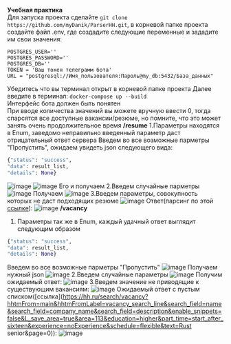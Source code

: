 **Учебная практика** <br/>
Для запуска проекта сделайте `git clone https://github.com/myDanik/ParserHH.git`, в корневой папке проекта создайте файл .env, где создадите следующие переменные и зададите им свои значения:
```.env
POSTGRES_USER=''
POSTGRES_PASSWORD=''
POSTGRES_DB=''
TOKEN = 'Ваш токен телеграмм бота'
URL = "postgresql://Имя_пользователя:Пароль@my_db:5432/База_данных"
```
Убедитесь что вы терминал открыт в корневой папке проекта
Далее введите в терминал: `docker-compose up --build` <br/>
Интерфейс бота должен быть понятен <br/>
При вводе количества значений вы можете вручную ввести 0, тогда спарсятся все доступные вакансии/резюме, но помните, что это может занять очень продолжительное время
**/resume**
1.Параметры находятся в Enum, заведомо неправильно введенный параметр даст отрицательный ответ сервера
Введем во все возможные парметры "Пропустить", ожидаем увидеть json следующего вида:
``` python
{"status": "success",
"data": result_list,
"details": None}
```
![image](https://github.com/myDanik/ParserHH/assets/146641293/88abab51-4b41-4b02-8ca1-ded3dd99240f)
![image](https://github.com/myDanik/ParserHH/assets/146641293/543fc496-d30b-47a5-b8a4-b059d13c9872)
Его и получаем
2.Введем случайные парметры
![image](https://github.com/myDanik/ParserHH/assets/146641293/eeca27cc-6de6-48d8-b5db-19ba3ae2ab2c)
Получаем
![image](https://github.com/myDanik/ParserHH/assets/146641293/e32d587d-685c-4856-9ccc-e376410afa69)
3.Введем параметры, совокупность которых не даст подходящих резюме
![image](https://github.com/myDanik/ParserHH/assets/146641293/bd7cdd9a-4e13-4657-abbd-1e4256a99b01)
Ответ(парсинг по этой [ссылке](https://hh.ru/search/resume?isDefaultArea=true&exp_period=all_time&logic=normal&pos=full_text&hhtmFrom=vacancy_search_list&hhtmFromLabel=resume_search_line&search_period=0&order_by=relevance&filter_exp_period=all_time&relocation=living_or_relocation&gender=female&area=113&job_search_status=active_search&job_search_status_changed_by_user=true&employment=volunteer&schedule=flyInFlyOut&experience=noExperience&education_level=doctor&text=повар)):
![image](https://github.com/myDanik/ParserHH/assets/146641293/cce1969a-029f-48e0-94e9-175219e6e779)
**/vacancy**
1. Параметры так же в Enum, каждый удачный ответ выглядит следующим образом
``` python
{"status": "success",
"data": result_list,
"details": None}
```
Введем во все возможные парметры "Пропустить"
![image](https://github.com/myDanik/ParserHH/assets/146641293/89eeffcc-862f-4e44-b986-690257639aa2)
Получаем нужный json
![image](https://github.com/myDanik/ParserHH/assets/146641293/7aa9bdf8-73c0-43bc-bdb6-6a1d8d956bf7)
2.Введем случайные параметры
![image](https://github.com/myDanik/ParserHH/assets/146641293/95da678b-7c32-470b-8898-2a1de5a635cd)
Получим ожидаемый ответ:
![image](https://github.com/myDanik/ParserHH/assets/146641293/0a8eaf9e-7c9f-4a00-9b86-35c6c8f688ab)
3.Введем значение не приводящие к существующим вакансиям:
![image](https://github.com/myDanik/ParserHH/assets/146641293/32846ea2-9e2b-4ac2-bb95-298065910bc9)
Ожидаемый ответ c пустым списком([ccылка](https://hh.ru/search/vacancy?hhtmFrom=main&hhtmFromLabel=vacancy_search_line&search_field=name&search_field=company_name&search_field=description&enable_snippets=false&L_save_area=true&area=113&education=higher&part_time=start_after_sixteen&experience=noExperience&schedule=flexible&text=Rust senior&page=0)):
![image](https://github.com/myDanik/ParserHH/assets/146641293/1e799b12-9808-4d64-9470-f0f61724f395)









